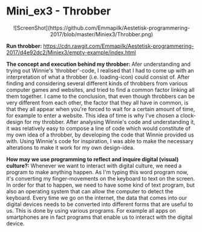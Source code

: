 <H1> Mini_ex3 - Throbber </H1>
<p align="center">![ScreenShot](https://github.com/Emmapilk/Aestetisk-programmering-2017/blob/master/Miniex3/Throbber.png)

<b> Run throbber: </b> https://cdn.rawgit.com/Emmapilk/Aestetisk-programmering-2017/d4e92dc2/Miniex3/empty-example/index.html

<b> The concept and execution behind my throbber: </b> 
Afer understanding and trying out Winnie's 'throbber'-code, I realised that I had to come up with an interpretation of what a throbber (i.e. loading-icon) could consist of. After finding and considering several different kinds of throbbers from various computer games and websites, and tried to find a common factor linking all them together. I came to the conclusion, that even though throbbers can be very different from each other, the factor that they all have in common, is that they all appear when you're forced to wait for a certain amount of time, for example to enter a website. This idea of time is why I've chosen a clock-design for my throbber. 
After analysing Winnie's code and understanding it, it was relatively easy to compose a line of code which would constitute of my own idea of a throbber, by developing the code that Winnie provided us with. Using Winnie's code for inspiration, I was able to make the necessary alterations to make it work for my own design-idea. 

<b> How may we use programming to reflect and inquire digital (visual) culture?: </b>
Whenever we want to interact with digital culture, we need a program to make anything happen. As I'm typing this word program now, it's converting my finger-movements on the keyboard to text on the screen. In order for that to happen, we need to have some kind of text program, but also an operating system that can allow the computer to detect the keyboard. Every time we go on the internet, the data that comes into our digital devices needs to be converted into different forms that are useful to us. This is done by using various programs. For example all apps on smartphones are in fact programs that enable us to interact with the digital device.
